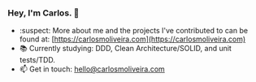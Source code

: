 ### Hey, I'm Carlos. 👋

- :suspect: More about me and the projects I've contributed to can be found at: [https://carlosmoliveira.com](https://carlosmoliveira.com)
- :books: Currently studying: DDD, Clean Architecture/SOLID, and unit tests/TDD.
- 📫 Get in touch: [hello@carlosmoliveira.com](mailto:hello@carlosmoliveira.com)
